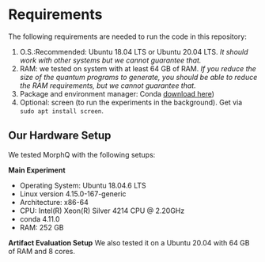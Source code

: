 # Requirements

The following requirements are needed to run the code in this repository:
1. O.S.:Recommended: Ubuntu 18.04 LTS or Ubuntu 20.04 LTS. *It should work with other systems but we cannot guarantee that.*
1. RAM: we tested on system with at least 64 GB of RAM. *If you reduce the size of the quantum programs to generate, you should be able to reduce the RAM requirements, but we cannot guarantee that.*
1. Package and environment manager: Conda [download here](https://docs.conda.io/projects/conda/en/latest/user-guide/install/download.html))
1. Optional: screen (to run the experiments in the background). Get via `sudo apt install screen`.


## Our Hardware Setup
We tested MorphQ with the following setups:

**Main Experiment**
- Operating System: Ubuntu 18.04.6 LTS
- Linux version 4.15.0-167-generic
- Architecture: x86-64
- CPU: Intel(R) Xeon(R) Silver 4214 CPU @ 2.20GHz
- conda 4.11.0
- RAM: 252 GB

**Artifact Evaluation Setup**
We also tested it on a Ubuntu 20.04 with 64 GB of RAM and 8 cores.